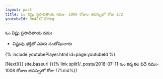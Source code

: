 ```yaml
---
layout: post
title: ఓం విష్ణు ప్రసాదితాయ నమః- 1008 రోజుల తపస్సులో రోజు 172
youtubeId: 0n4EXIiDNeg
---
```

 
 
 ఓం విష్ణు ప్రసాదితాయ నమః  
 
 -  విష్ణువు భక్తితో ఎవరు సంతోషించారు 
 
  
 
  
 
 
 
 
 
 


{% include youtubePlayer.html id=page.youtubeId %}
 
[Next]({{ site.baseurl }}{% link  split1/_posts/2018-07-11-ఓం కర్మ కల విధే నమః- 1008 రోజుల తపస్సులో రోజు 171.md%})
 
